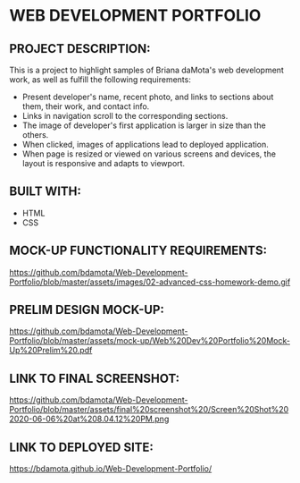 # WEB DEVELOPMENT PORTFOLIO 

## PROJECT DESCRIPTION:
This is a project to highlight samples of Briana daMota's web development work, as well as fulfill the following requirements:
* Present developer's name, recent photo, and links to sections about them, their work, and contact info. 
* Links in navigation scroll to the corresponding sections. 
* The image of developer's first application is larger in size than the others. 
* When clicked, images of applications lead to deployed application. 
* When page is resized or viewed on various screens and devices, the layout is responsive and adapts to viewport. 

## BUILT WITH: 
* HTML 
* CSS

## MOCK-UP FUNCTIONALITY REQUIREMENTS:
https://github.com/bdamota/Web-Development-Portfolio/blob/master/assets/images/02-advanced-css-homework-demo.gif

## PRELIM DESIGN MOCK-UP:
https://github.com/bdamota/Web-Development-Portfolio/blob/master/assets/mock-up/Web%20Dev%20Portfolio%20Mock-Up%20Prelim%20.pdf

## LINK TO FINAL SCREENSHOT:
https://github.com/bdamota/Web-Development-Portfolio/blob/master/assets/final%20screenshot%20/Screen%20Shot%202020-06-06%20at%208.04.12%20PM.png

## LINK TO DEPLOYED SITE:
https://bdamota.github.io/Web-Development-Portfolio/
